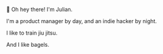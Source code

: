 👋 Oh hey there! I'm Julian.

I'm a product manager by day, and an indie hacker by night.

I like to train jiu jitsu.

And I like bagels.
